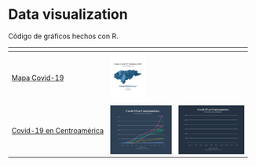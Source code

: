 # Data visualization
Código de gráficos hechos con R.

| <!-- --> | <!-- --> | <!-- --> |
| --- | --- | ---|
| [Mapa Covid-19](map_covid19_dept_hn) | <a href="map_covid19_dept_hn"><img src="map_covid19_dept_hn/map_hn.png" alt="Mapa Covid-19" height="100"></a> |  |
| [Covid-19 en Centroamérica](line_covid19_ca) | <a href="line_covid19_ca"><img src="line_covid19_ca/line_sta.png" alt="Covid-19 en Centroamérica" height="100"></a> | <a href="line_covid19_ca"><img src="line_covid19_ca/line_din.gif" alt="Covid-19 en Centroamérica" height="100"></a> | 